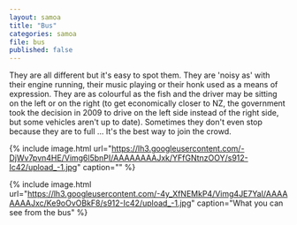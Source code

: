 ```yaml
---
layout: samoa
title: "Bus"
categories: samoa
file: bus
published: false
---
```


They are all different but it's easy to spot them. They are 'noisy as' with their engine running, their music playing or their honk used as a means of expression. They are as colourful as the fish and the driver may be sitting on the left or on the right (to get economically closer to NZ, the government took the decision in 2009 to drive on the left side instead of the right side, but some vehicles aren't up to date). Sometimes they don't even stop because they are to full ... It's the best way to join the crowd.

<!--
<video width="640" height="480" controls="controls">
    <source src="https://drive.google.com/uc?export=download&confirm=5SUr&id=0BzIZ3dfuz-CETVZabUdmUWVocHM" type='video/mp4'/>
</video>
-->

{% include image.html url="https://lh3.googleusercontent.com/-DjWv7pvn4HE/Vimg6l5bnPI/AAAAAAAAJxk/YFfGNtnzOOY/s912-Ic42/upload_-1.jpg" caption="" %}

{% include image.html url="https://lh3.googleusercontent.com/-4y_XfNEMkP4/Vimg4JE7YaI/AAAAAAAAJxc/Ke9oOvOBkF8/s912-Ic42/upload_-1.jpg" caption="What you can see from the bus" %}
